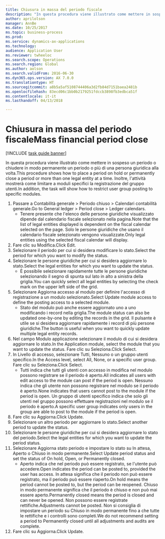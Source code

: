```yaml
--- 
title: Chiusura in massa del periodo fiscale
description: "In questa procedura viene illustrato come mettere in sospeso un periodo o chiudere in modo permanente un periodo o più di una persona giuridica alla volta."
author: aprilolson
manager: AnnBe
ms.date: 10/25/2017
ms.topic: business-process
ms.prod: 
ms.service: dynamics-ax-applications
ms.technology: 
audience: Application User
ms.reviewer: twheeloc
ms.search.scope: Operations
ms.search.region: Global
ms.author: aolson
ms.search.validFrom: 2016-06-30
ms.dyn365.ops.version: AX 7.0.0
ms.translationtype: HT
ms.sourcegitcommit: a8b5a5af5108744406a3d2fb84d7151baea2481b
ms.openlocfilehash: 83ecd06c1bb0b2179251fdccb3898fb3edbca51f
ms.contentlocale: it-it
ms.lasthandoff: 04/13/2018

---
```

# <a name="mass-financial-period-close"></a><span data-ttu-id="e1610-103">Chiusura in massa del periodo fiscale</span><span class="sxs-lookup"><span data-stu-id="e1610-103">Mass financial period close</span></span>

[!INCLUDE [task guide banner](../../includes/task-guide-banner.md)]

<span data-ttu-id="e1610-104">In questa procedura viene illustrato come mettere in sospeso un periodo o chiudere in modo permanente un periodo o più di una persona giuridica alla volta.</span><span class="sxs-lookup"><span data-stu-id="e1610-104">This procedure shows how to place a period on hold or permanently close a period or more than one legal entity at a time.</span></span> <span data-ttu-id="e1610-105">Inoltre, l'attività mostrerà come limitare a moduli specifici la registrazione del gruppo utenti.</span><span class="sxs-lookup"><span data-stu-id="e1610-105">In addition, the task will show how to restrict user group posting to specific modules.</span></span>

1. <span data-ttu-id="e1610-106">Passare a Contabilità generale > Periodo chiuso > Calendari contabilità generale.</span><span class="sxs-lookup"><span data-stu-id="e1610-106">Go to General ledger > Period close > Ledger calendars.</span></span>
    * <span data-ttu-id="e1610-107">Tenere presente che l'elenco delle persone giuridiche visualizzato dipende dal calendario fiscale selezionato nella pagina.</span><span class="sxs-lookup"><span data-stu-id="e1610-107">Note that the list of legal entities displayed is dependent on the fiscal calendar selected on the page.</span></span> <span data-ttu-id="e1610-108">Solo le persone giuridiche che usano il calendario fiscale selezionato vengono visualizzate.</span><span class="sxs-lookup"><span data-stu-id="e1610-108">Only legal entities using the selected fiscal calendar will display.</span></span>  
2. <span data-ttu-id="e1610-109">Fare clic su Modifica.</span><span class="sxs-lookup"><span data-stu-id="e1610-109">Click Edit.</span></span>
3. <span data-ttu-id="e1610-110">Selezionare il periodo per cui si desidera modificare lo stato.</span><span class="sxs-lookup"><span data-stu-id="e1610-110">Select the period for which you want to modify the status.</span></span>
4. <span data-ttu-id="e1610-111">Selezionare le persone giuridiche per cui si desidera aggiornare lo stato.</span><span class="sxs-lookup"><span data-stu-id="e1610-111">Select the legal entities for which you want to update the status.</span></span>
    * <span data-ttu-id="e1610-112">È possibile selezionare rapidamente tutte le persone giuridiche selezionando il segno di spunta sul lato in alto a sinistra della griglia.</span><span class="sxs-lookup"><span data-stu-id="e1610-112">You can quickly select all legal entities  by selecting the check mark on the upper left side of the grid.</span></span>  
5. <span data-ttu-id="e1610-113">Selezionare Aggiorna accesso al modulo per definire l'accesso di registrazione a un modulo selezionato.</span><span class="sxs-lookup"><span data-stu-id="e1610-113">Select Update module access to define the posting access to a selected module.</span></span>
    * <span data-ttu-id="e1610-114">Stato del modulo può anche essere aggiornato uno a uno modificando i record nella griglia.</span><span class="sxs-lookup"><span data-stu-id="e1610-114">The module status can also be updated one-by-one by editing the records in the grid.</span></span> <span data-ttu-id="e1610-115">Il pulsante è utile se si desidera aggiornare rapidamente i record di più persone giuridiche.</span><span class="sxs-lookup"><span data-stu-id="e1610-115">The button is useful when you want to quickly update multiple legal entity records.</span></span>  
6. <span data-ttu-id="e1610-116">Nel campo Modulo applicazione selezionare il modulo di cui si desidera aggiornare lo stato.</span><span class="sxs-lookup"><span data-stu-id="e1610-116">In the Application module, select the module that you want to update the status.</span></span> <span data-ttu-id="e1610-117">Fare clic su Seleziona.</span><span class="sxs-lookup"><span data-stu-id="e1610-117">Click Select.</span></span>
7. <span data-ttu-id="e1610-118">In Livello di accesso, selezionare Tutti, Nessuno o un gruppo utenti specifico.</span><span class="sxs-lookup"><span data-stu-id="e1610-118">In the Access level, select All, None, or a specific user group.</span></span> <span data-ttu-id="e1610-119">Fare clic su Seleziona.</span><span class="sxs-lookup"><span data-stu-id="e1610-119">Click Select.</span></span>
    * <span data-ttu-id="e1610-120">Tutti indica che tutti gli utenti con accesso in modifica nel modulo possono registrare se il periodo è aperto.</span><span class="sxs-lookup"><span data-stu-id="e1610-120">All indicates all users with edit access to the module can post if the period is open.</span></span> <span data-ttu-id="e1610-121">Nessuno indica che gli utente non possono registrare nel modulo se il periodo è aperto.</span><span class="sxs-lookup"><span data-stu-id="e1610-121">None indicates that users cannot post to the module if the period is open.</span></span> <span data-ttu-id="e1610-122">Un gruppo di utenti specifico indica che solo gli utenti nel gruppo possono effettuare registrazioni nel modulo se il periodo è aperto.</span><span class="sxs-lookup"><span data-stu-id="e1610-122">A specific user group indicates only users in the group are able to post to the module if the period is open.</span></span>  
8. <span data-ttu-id="e1610-123">Fare clic su Aggiorna.</span><span class="sxs-lookup"><span data-stu-id="e1610-123">Click Update.</span></span>
9. <span data-ttu-id="e1610-124">Selezionare un altro periodo per aggiornare lo stato.</span><span class="sxs-lookup"><span data-stu-id="e1610-124">Select another period to update the status.</span></span>
10. <span data-ttu-id="e1610-125">Selezionare le persone giuridiche per cui si desidera aggiornare lo stato del periodo.</span><span class="sxs-lookup"><span data-stu-id="e1610-125">Select the legal entities for which you want to update the period status.</span></span>
11. <span data-ttu-id="e1610-126">Selezionare Aggiorna stato periodo e impostare lo stato su In attesa, Aperto o Chiuso in modo permanente.</span><span class="sxs-lookup"><span data-stu-id="e1610-126">Select Update period status and set the status of On hold, Open, or Permanently closed.</span></span>
    * <span data-ttu-id="e1610-127">Aperto indica che nel periodo può essere registrato, se l'utente può accedere.</span><span class="sxs-lookup"><span data-stu-id="e1610-127">Open indicates the period can be posted to, provided the user has access.</span></span> <span data-ttu-id="e1610-128">In attesa significa che il periodo non può essere registrato, ma il periodo può essere riaperto.</span><span class="sxs-lookup"><span data-stu-id="e1610-128">On hold means the period cannot be posted to, but the period can be reopened.</span></span> <span data-ttu-id="e1610-129">Chiuso in modo permanente significa che il periodo è chiuso e non può mai essere aperto.</span><span class="sxs-lookup"><span data-stu-id="e1610-129">Permanently closed means the period is closed and can never be opened.</span></span> <span data-ttu-id="e1610-130">Non possono essere registrate rettifiche.</span><span class="sxs-lookup"><span data-stu-id="e1610-130">Adjustments cannot be posted.</span></span> <span data-ttu-id="e1610-131">Non si consiglia di impostare un periodo su Chiuso in modo permanente fino a che tutte le rettifiche e i controlli sono completi.</span><span class="sxs-lookup"><span data-stu-id="e1610-131">We do not recommend setting a period to Permanently closed until all adjustments and audits are complete.</span></span>  
12. <span data-ttu-id="e1610-132">Fare clic su Aggiorna.</span><span class="sxs-lookup"><span data-stu-id="e1610-132">Click Update.</span></span>


